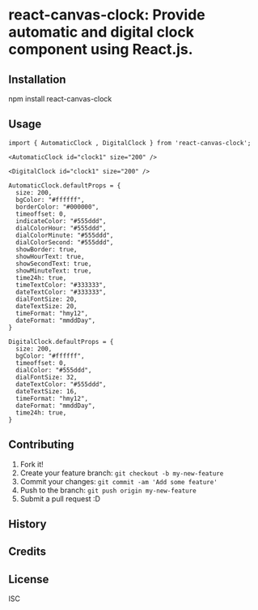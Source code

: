 # react-canvas-clock: Provide automatic and digital clock component using React.js.

## Installation

npm install react-canvas-clock

## Usage
```
import { AutomaticClock , DigitalClock } from 'react-canvas-clock';

<AutomaticClock id="clock1" size="200" />

<DigitalClock id="clock1" size="200" />

AutomaticClock.defaultProps = {
  size: 200, 
  bgColor: "#ffffff",
  borderColor: "#000000",
  timeoffset: 0,
  indicateColor: "#555ddd",
  dialColorHour: "#555ddd",
  dialColorMinute: "#555ddd",
  dialColorSecond: "#555ddd",
  showBorder: true,
  showHourText: true,
  showSecondText: true,
  showMinuteText: true,
  time24h: true,
  timeTextColor: "#333333",
  dateTextColor: "#333333",
  dialFontSize: 20,
  dateTextSize: 20,
  timeFormat: "hmy12",
  dateFormat: "mmddDay",
}

DigitalClock.defaultProps = {
  size: 200, 
  bgColor: "#ffffff",
  timeoffset: 0,
  dialColor: "#555ddd",
  dialFontSize: 32,
  dateTextColor: "#555ddd",
  dateTextSize: 16,
  timeFormat: "hmy12",
  dateFormat: "mmddDay",
  time24h: true,
}
```
## Contributing

1. Fork it!
2. Create your feature branch: `git checkout -b my-new-feature`
3. Commit your changes: `git commit -am 'Add some feature'`
4. Push to the branch: `git push origin my-new-feature`
5. Submit a pull request :D

## History


## Credits


## License

ISC
